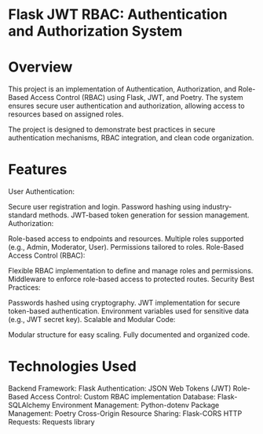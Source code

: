 # Flask JWT RBAC: Authentication and Authorization System
# Overview
This project is an implementation of Authentication, Authorization, and Role-Based Access Control (RBAC) using Flask, JWT, and Poetry. The system ensures secure user authentication and authorization, allowing access to resources based on assigned roles.

The project is designed to demonstrate best practices in secure authentication mechanisms, RBAC integration, and clean code organization.

# Features
User Authentication:

Secure user registration and login.
Password hashing using industry-standard methods.
JWT-based token generation for session management.
Authorization:

Role-based access to endpoints and resources.
Multiple roles supported (e.g., Admin, Moderator, User).
Permissions tailored to roles.
Role-Based Access Control (RBAC):

Flexible RBAC implementation to define and manage roles and permissions.
Middleware to enforce role-based access to protected routes.
Security Best Practices:

Passwords hashed using cryptography.
JWT implementation for secure token-based authentication.
Environment variables used for sensitive data (e.g., JWT secret key).
Scalable and Modular Code:

Modular structure for easy scaling.
Fully documented and organized code.
# Technologies Used
Backend Framework: Flask
Authentication: JSON Web Tokens (JWT)
Role-Based Access Control: Custom RBAC implementation
Database: Flask-SQLAlchemy 
Environment Management: Python-dotenv
Package Management: Poetry
Cross-Origin Resource Sharing: Flask-CORS
HTTP Requests: Requests library

